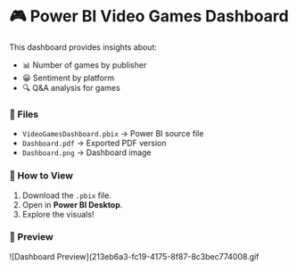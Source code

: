 # 🎮 Power BI Video Games Dashboard

This dashboard provides insights about:
- 📊 Number of games by publisher
- 😀 Sentiment by platform
- 🔍 Q&A analysis for games

### 📂 Files
- `VideoGamesDashboard.pbix` → Power BI source file
- `Dashboard.pdf` → Exported PDF version
- `Dashboard.png` → Dashboard image

### 🔗 How to View
1. Download the `.pbix` file.
2. Open in **Power BI Desktop**.
3. Explore the visuals!
### 📸 Preview
![Dashboard Preview](213eb6a3-fc19-4175-8f87-8c3bec774008.gif

